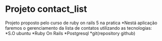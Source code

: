 # Projeto contact_list

Projeto proposto pelo curso de ruby on rails 5 na pratica
*Nestá aplicação faremos o gerenciamento da lista de contatos utilizando as tecnologias:
*S.O ubuntu
*Ruby On Rails
*Postgresql
*git(repository github)
